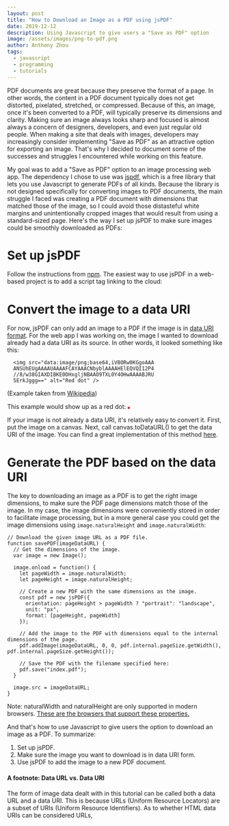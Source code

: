 ```yaml
---
layout: post
title: "How to Download an Image as a PDF using jsPDF"
date: 2019-12-12
description: Using Javascript to give users a "Save as PDF" option
image: /assets/images/png-to-pdf.png
author: Anthony Zhou
tags:
  - javascript
  - programming
  - tutorials
---
```


PDF documents are great because they preserve the format of a page. In other words, the content in a PDF document typically does not get distorted, pixelated, stretched, or compressed. Because of this, an image, once it's been converted to a PDF, will typically preserve its dimensions and clarity. Making sure an image always looks sharp and focused is almost always a concern of designers, developers, and even just regular old people. When making a site that deals with images, developers may increasingly consider implementing "Save as PDF" as an attractive option for exporting an image. That's why I decided to document some of the successes and struggles I encountered while working on this feature.

My goal was to add a "Save as PDF" option to an image processing web app. The dependency I chose to use was [jspdf](https://www.npmjs.com/package/jspdf), which is a free library that lets you use Javascript to generate PDFs of all kinds. Because the library is not designed specifically for converting images to PDF documents, the main struggle I faced was creating a PDF document with dimensions that matched those of the image, so I could avoid those distasteful white margins and unintentionally cropped images that would result from using a standard-sized page. Here's the way I set up jsPDF to make sure images could be smoothly downloaded as PDFs:

# Set up jsPDF
Follow the instructions from [npm](https://www.npmjs.com/package/jspdf). The easiest way to use jsPDF in a web-based project is to add a script tag linking to the cloud:
        <script src="https://cdnjs.cloudflare.com/ajax/libs/jspdf/1.5.1/jspdf.debug.js" integrity="sha384-THVO/sM0mFD9h7dfSndI6TS0PgAGavwKvB5hAxRRvc0o9cPLohB0wb/PTA7LdUHs" crossorigin="anonymous"></script>

# Convert the image to a data URI
For now, jsPDF can only add an image to a PDF if the image is in [data URI format](https://en.wikipedia.org/wiki/Data_URI_scheme). For the web app I was working on, the image I wanted to download already had a data URI as its source. In other words, it looked something like this:

      <img src="data:image/png;base64,iVBORw0KGgoAAA
      ANSUhEUgAAAAUAAAAFCAYAAACNbyblAAAAHElEQVQI12P4
      //8/w38GIAXDIBKE0DHxgljNBAAO9TXL0Y4OHwAAAABJRU
      5ErkJggg==" alt="Red dot" />

(Example taken from [Wikipedia](https://en.wikipedia.org/wiki/Data_URI_scheme#HTML))

This example would show up as a red dot: <img src="data:image/png;base64,iVBORw0KGgoAAA
ANSUhEUgAAAAUAAAAFCAYAAACNbyblAAAAHElEQVQI12P4
//8/w38GIAXDIBKE0DHxgljNBAAO9TXL0Y4OHwAAAABJRU
5ErkJggg==" alt="Red dot" />

If your image is not already a data URI, it's relatively easy to convert it. First, put the image on a canvas. Next, call canvas.toDataURL() to get the data URI of the image. You can find a great implementation of this method [here](https://davidwalsh.name/convert-image-data-uri-javascript).

# Generate the PDF based on the data URI
The key to downloading an image as a PDF is to get the right image dimensions, to make sure the PDF page dimensions match those of the image.
In my case, the image dimensions were conveniently stored in order to facilitate image processing, but in a more general case you could get the image dimensions using `image.naturalHeight` and `image.naturalWidth`:

    // Download the given image URL as a PDF file.
    function savePDF(imageDataURL) {
      // Get the dimensions of the image.
      var image = new Image();

      image.onload = function() {
        let pageWidth = image.naturalWidth;
        let pageHeight = image.naturalHeight;

        // Create a new PDF with the same dimensions as the image.
        const pdf = new jsPDF({
          orientation: pageHeight > pageWidth ? "portrait": "landscape",
          unit: "px",
          format: [pageHeight, pageWidth]
        });

        // Add the image to the PDF with dimensions equal to the internal dimensions of the page.
        pdf.addImage(imageDataURL, 0, 0, pdf.internal.pageSize.getWidth(), pdf.internal.pageSize.getHeight());

        // Save the PDF with the filename specified here:
        pdf.save("index.pdf");
      }

      image.src = imageDataURL;
    }
Note: naturalWidth and naturalHeight are only supported in modern browsers. [These are the browsers that support these properties.](https://caniuse.com/#feat=img-naturalwidth-naturalheight)

And that's how to use Javascript to give users the option to download an image as a PDF. To summarize:
1. Set up jsPDF.
2. Make sure the image you want to download is in data URI form.
3. Use jsPDF to add the image to a new PDF document.


#### A footnote: Data URL vs. Data URI
The form of image data dealt with in this tutorial can be called both a data URL and a data URI. This is because URLs (Uniform Resource Locators) are a subset of URIs (Uniform Resource Identifiers). As to whether HTML data URIs can be considered URLs,
